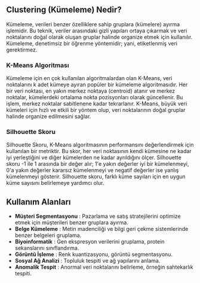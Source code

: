 ## Clustering (Kümeleme) Nedir?
Kümeleme, verileri benzer özelliklere sahip gruplara (kümelere) ayırma işlemidir. Bu teknik, veriler arasındaki gizli yapıları ortaya çıkarmak ve veri noktalarını doğal olarak oluşan gruplar halinde organize etmek için kullanılır. Kümeleme, denetimsiz bir öğrenme yöntemidir; yani, etiketlenmiş veri gerektirmez. <br>
### K-Means Algoritması
Kümeleme için en çok kullanılan algoritmalardan olan K-Means, veri noktalarını k adet kümeye ayıran popüler bir kümeleme algoritmasıdır. Her bir veri noktası, en yakın merkez noktaya (centroid) atanır ve merkez noktalar, kümelerdeki ortalama nokta pozisyonları olarak güncellenir. Bu işlem, merkez noktalar sabitlenene kadar tekrarlanır. K-Means, büyük veri kümeleri için hızlı ve etkili bir yöntem olup, veri noktalarının doğal gruplar halinde organize edilmesini sağlar. <br>
### Silhouette Skoru
Silhouette Skoru, K-Means algoritmasının performansını değerlendirmek için kullanılan bir metriktir. Bu skor, her veri noktasının kendi kümesine ne kadar iyi yerleştiğini ve diğer kümelerden ne kadar ayrıldığını ölçer. Silhouette skoru -1 ile 1 arasında bir değer alır; 1'e yakın değerler iyi bir kümelenmeyi, 0'a yakın değerler kararsız kümelenmeyi ve negatif değerler ise yanlış kümelenmeyi gösterir. Silhouette skoru, farklı küme sayıları için en uygun küme sayısını belirlemeye yardımcı olur.

## Kullanım Alanları
* **Müşteri Segmentasyonu** : Pazarlama ve satış stratejilerini optimize etmek için müşterileri benzer gruplara ayırma.
* **Belge Kümeleme** : Metin madenciliği ve bilgi geri çekme sistemlerinde benzer belgeleri gruplama.
* **Biyoinformatik** : Gen ekspresyon verilerini gruplama, protein sekanslarını sınıflandırma.
* **Görüntü İşleme** : Renk kuantizasyonu, görüntü segmentasyonu.
* **Sosyal Ağ Analizi** : Topluluk tespiti ve ağ yapılarını anlama.
* **Anomalik Tespit** : Anormal veri noktalarını belirleme, örneğin sahtekarlık tespiti.
